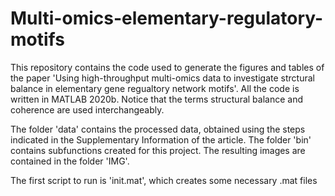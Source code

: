 # Multi-omics-elementary-regulatory-motifs

This repository contains the code used to generate the figures and tables of the paper 'Using high-throughput multi-omics data to investigate strctural balance in elementary gene regualtory network motifs'. All the code is written in MATLAB 2020b.
Notice that the terms structural balance and coherence are used interchangeably.

The folder 'data' contains the processed data, obtained using the steps indicated in the Supplementary Information of the article.
The folder 'bin' contains subfunctions created for this project.
The resulting images are contained in the folder 'IMG'.

The first script to run is 'init.mat', which creates some necessary .mat files
